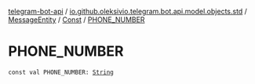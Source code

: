 [telegram-bot-api](../../../index.md) / [io.github.oleksivio.telegram.bot.api.model.objects.std](../../index.md) / [MessageEntity](../index.md) / [Const](index.md) / [PHONE_NUMBER](./-p-h-o-n-e_-n-u-m-b-e-r.md)

# PHONE_NUMBER

`const val PHONE_NUMBER: `[`String`](https://kotlinlang.org/api/latest/jvm/stdlib/kotlin/-string/index.html)